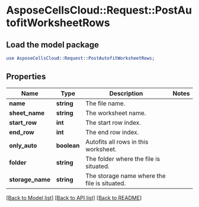 # AsposeCellsCloud::Request::PostAutofitWorksheetRows 

## Load the model package
```perl
use AsposeCellsCloud::Request::PostAutofitWorksheetRows;
```

## Properties
Name | Type | Description | Notes
------------ | ------------- | ------------- | -------------
**name** | **string** | The file name. |
**sheet_name** | **string** | The worksheet name. |
**start_row** | **int** | The start row index. |
**end_row** | **int** | The end row index. |
**only_auto** | **boolean** | Autofits all rows in this worksheet. |
**folder** | **string** | The folder where the file is situated. |
**storage_name** | **string** | The storage name where the file is situated. |  

[[Back to Model list]](../README.md#documentation-for-requests) [[Back to API list]](../README.md#documentation-for-api-endpoints) [[Back to README]](../README.md)

